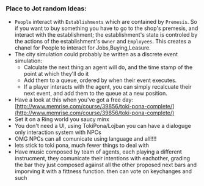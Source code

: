

### Place to Jot random Ideas:
+ `People` interact with `Establishments` which are contained by `Premesis`. So if you want to buy something you have to go to the shop's premesis, and interact with the establishment; the establishment's state is controled by the actions of the establishment's `Owner` and `Employees`. This creates a chanel for People to interact for Jobs,Buying,Leasure.
+ The city simulation could probably be written as a discrete event simulation:
    + Calculate the next thing an agent will do, and the time stamp of the point at which they'll do it
    + Add them to a queue, ordered by when their event executes.
    + If a player interacts with the agent, you can simply recalcuate their next event, and add them to the queue at a new position.
+ Have a look at this when you've got a free day: [http://www.memrise.com/course/39856/toki-pona-complete/](http://www.memrise.com/course/39856/toki-pona-complete/)
+ Set it on a Ring world you saucy minx
+ You don't need a UI, using TokiPona/Lojban you can have a dialoguge only interaction system with NPCs
+ OMG NPCs can all comunicate using language and all!!!!
+ lets stick to toki pona, much fewer things to deal with
+ Have music composed by team of agents, each playing a different instrucment, they comunicate their intentions with eachother, grading the bar they just composed against all the other proposed next bars and  imporving  it with a fittness  function. then  can vote on  keychanges  and such

